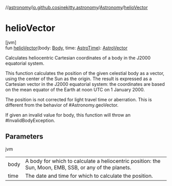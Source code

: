 //[astronomy](../../../index.md)/[io.github.cosinekitty.astronomy](../index.md)/[Astronomy](index.md)/[helioVector](helio-vector.md)

# helioVector

[jvm]\
fun [helioVector](helio-vector.md)(body: [Body](../-body/index.md), time: [AstroTime](../-astro-time/index.md)): [AstroVector](../-astro-vector/index.md)

Calculates heliocentric Cartesian coordinates of a body in the J2000 equatorial system.

This function calculates the position of the given celestial body as a vector, using the center of the Sun as the origin.  The result is expressed as a Cartesian vector in the J2000 equatorial system: the coordinates are based on the mean equator of the Earth at noon UTC on 1 January 2000.

The position is not corrected for light travel time or aberration. This is different from the behavior of #Astronomy.geoVector.

If given an invalid value for body, this function will throw an #InvalidBodyException.

## Parameters

jvm

| | |
|---|---|
| body | A body for which to calculate a heliocentric position:     the Sun, Moon, EMB, SSB, or any of the planets. |
| time | The date and time for which to calculate the position. |
